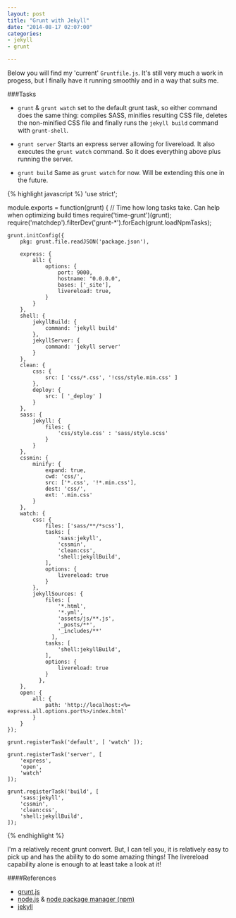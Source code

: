 ```yaml
---
layout: post
title: "Grunt with Jekyll"
date: "2014-08-17 02:07:00"
categories:
- jekyll
- grunt

---
```


Below you will find my 'current' `Gruntfile.js`.  It's still very much a work in progess, but I finally have it running smoothly and in a way that suits me.


###Tasks

- `grunt` & `grunt watch`
set to the default grunt task, so either command does the same thing: compiles SASS, minifies resulting CSS file, deletes the non-minified CSS file and finally runs the `jekyll build` command with `grunt-shell`.

- `grunt server`
Starts an express server allowing for livereload.  It also executes the `grunt watch` command.  So it does everything above plus running the server.

- `grunt build`
Same as `grunt watch` for now.  Will be extending this one in the future.



{% highlight javascript %}
'use strict';

module.exports = function(grunt) {
    // Time how long tasks take. Can help when optimizing build times
    require('time-grunt')(grunt);
	require('matchdep').filterDev('grunt-*').forEach(grunt.loadNpmTasks);

	grunt.initConfig({
		pkg: grunt.file.readJSON('package.json'),

		express: {
			all: {
				options: {
					port: 9000,
					hostname: "0.0.0.0",
					bases: ['_site'],
					livereload: true,
				}
			}
		},
		shell: {
			jekyllBuild: {
				command: 'jekyll build'
			},
			jekyllServer: {
				command: 'jekyll server'
			}
		},
		clean: {
			css: {
				src: [ 'css/*.css', '!css/style.min.css' ]
			},
			deploy: {
				src: [ '_deploy' ]
			}
		},
		sass: {
			jekyll: {
				files: {
					'css/style.css' : 'sass/style.scss'
				}
			}
		},
		cssmin: {
			minify: {
				expand: true,
				cwd: 'css/',
				src: ['*.css', '!*.min.css'],
				dest: 'css/',
				ext: '.min.css'
			}
		},
		watch: {
			css: {
				files: ['sass/**/*scss'],
				tasks: [
					'sass:jekyll',
					'cssmin',
					'clean:css',
					'shell:jekyllBuild',
				],
				options: {
					livereload: true
				}
			},
			jekyllSources: {
		        files: [
					'*.html',
					'*.yml',
					'assets/js/**.js',
					'_posts/**',
					'_includes/**'
		          ],
		        tasks: [
		        	'shell:jekyllBuild',
		        ],
		        options: {
		        	livereload: true
		        }
		      },
		},
		open: {
			all: {
				path: 'http://localhost:<%= express.all.options.port%>/index.html'
			}
		}
	});

	grunt.registerTask('default', [ 'watch' ]);

	grunt.registerTask('server', [
		'express',
		'open',
		'watch'
	]);

	grunt.registerTask('build', [
		'sass:jekyll',
		'cssmin',
		'clean:css',
		'shell:jekyllBuild',
	]);
{% endhighlight %}

I'm a relatively recent grunt convert.  But, I can tell you, it is relatively easy to pick up and has the ability to do some amazing things!  The livereload capability alone is enough to at least take a look at it!

####References
- [grunt.js][grunt]
- [node.js][node] & [node package manager (npm)][npm]
- [jekyll][jekyll]

[grunt]: http://gruntjs.com/getting-started
[node]: http://nodejs.org/  
[npm]: https://www.npmjs.org/
[jekyll]: http://jekyllrb.com/